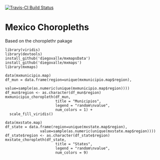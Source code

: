[![Travis-CI Build Status](https://travis-ci.org/diegovalle/mxmaps.svg?branch=master)](https://travis-ci.org/diegovalle/mxmaps)

Mexico Choropleths
======================


Based on the choroplethr pakage


```{r}
library(viridis)
library(devtools)
install_github('diegovalle/mxmapsData')
install_github('diegovalle/mxmaps')
library(mxmaps)

data(mxmunicipio.map)
df_mun = data.frame(region=unique(mxmunicipio.map$region),
                value=sample(as.numeric(unique(mxmunicipio.map$region))))
df_mun$region <- as.character(df_mun$region)
mxmunicipio_choropleth(df_mun, 
                       title = "Municipios",
                       legend = "random\nvalue",
                       num_colors = 1) +
  scale_fill_viridis()
  
data(mxstate.map)
df_state = data.frame(region=unique(mxstate.map$region),
                value=sample(as.numeric(unique(mxstate.map$region))))
df_state$region <- as.character(df_state$region)
mxstate_choropleth(df_state,
                       title = "States",
                       legend = "random\nvalue",
                       num_colors = 9)     
```
